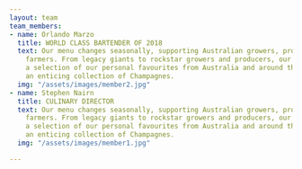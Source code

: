 ```yaml
---
layout: team
team_members:
- name: Orlando Marzo
  title: WORLD CLASS BARTENDER OF 2018
  text: Our menu changes seasonally, supporting Australian growers, producers and
    farmers. From legacy giants to rockstar growers and producers, our wine list features
    a selection of our personal favourites from Australia and around the world, including
    an enticing collection of Champagnes.
  img: "/assets/images/member2.jpg"
- name: Stephen Nairn
  title: CULINARY DIRECTOR
  text: Our menu changes seasonally, supporting Australian growers, producers and
    farmers. From legacy giants to rockstar growers and producers, our wine list features
    a selection of our personal favourites from Australia and around the world, including
    an enticing collection of Champagnes.
  img: "/assets/images/member1.jpg"

---
```

